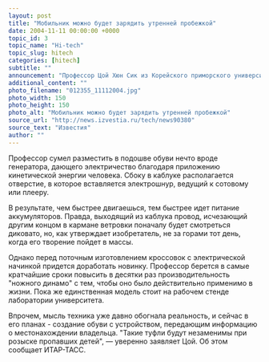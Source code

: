 ```yaml
---
layout: post
title: "Мобильник можно будет зарядить утренней пробежкой"
date: 2004-11-11 00:00:00 +0000
topic_id: 3
topic_name: "Hi-tech"
topic_slug: hitech
categories: [hitech]
subtitle: ""
announcement: "Профессор Цой Хюн Сик из Корейского приморского университета создал весьма необычную обувь. Он изобрел гибрид зарядного устройства для мобильных телефонов с ботинками, туфлями или кроссовками."
additional_content: ""
photo_filename: "012355_11112004.jpg"
photo_width: 150
photo_height: 150
photo_alt: "Мобильник можно будет зарядить утренней пробежкой"
source_url: "http://news.izvestia.ru/tech/news90380"
source_text: "Известия"
author: ""
---
```

Профессор сумел разместить в подошве обуви нечто вроде генератора, дающего электричество благодаря приложению кинетической энергии человека. Сбоку в каблуке располагается отверстие, в которое вставляется электрошнур, ведущий к сотовому или плееру.

В результате, чем быстрее двигаешься, тем быстрее идет питание аккумуляторов. Правда, выходящий из каблука провод, исчезающий другим концом в кармане ветровки поначалу будет смотреться диковато, но, как утверждает изобретатель, не за горами тот день, когда его творение пойдет в массы.

Однако перед поточным изготовлением кроссовок с электрической начинкой придется доработать новинку. Профессор берется в самые кратчайшие сроки повысить в десятки раз производительность "ножного динамо" с тем, чтобы оно было действительно применимо в жизни. Пока же единственная модель стоит на рабочем стенде лаборатории университета.

Впрочем, мысль техника уже давно обогнала реальность, и сейчас в его планах - создание обуви с устройством, передающим информацию о местонахождении владельца. "Такие туфли будут незаменимы при розыске пропавших детей", &mdash; уверенно заявляет Цой. Об этом сообщает ИТАР-ТАСС.
